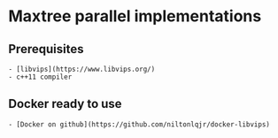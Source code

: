# Maxtree parallel implementations

## Prerequisites
    - [libvips](https://www.libvips.org/)
    - c++11 compiler

## Docker ready to use
    - [Docker on github](https://github.com/niltonlqjr/docker-libvips)